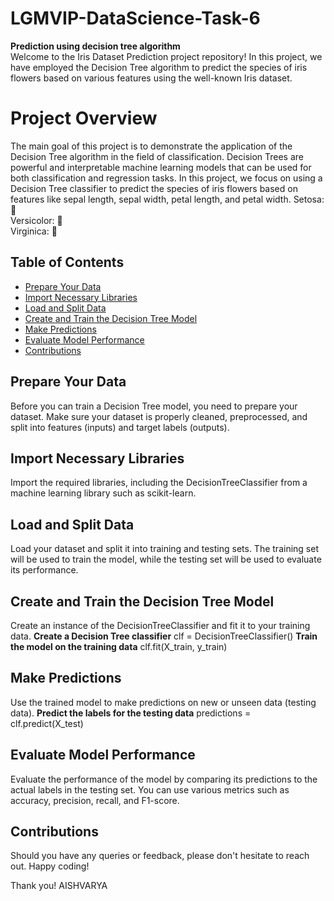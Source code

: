 # LGMVIP-DataScience-Task-6  
**Prediction using decision tree algorithm**    
Welcome to the Iris Dataset Prediction project repository! In this project, we have employed the Decision Tree algorithm to predict the species of iris flowers based on various features using the well-known Iris dataset.    

# Project Overview 
The main goal of this project is to demonstrate the application of the Decision Tree algorithm in the field of classification. Decision Trees are powerful and interpretable machine learning models that can be used for both classification and regression tasks. In this project, we focus on using a Decision Tree classifier to predict the species of iris flowers based on features like sepal length, sepal width, petal length, and petal width.
Setosa: 🌸  
Versicolor: 🌼  
Virginica: 🌺  

## Table of Contents
- [Prepare Your Data](#Prepare-Your-Data)
- [Import Necessary Libraries](#Import-Necessary-Libraries)
- [Load and Split Data](#Load-and-Split-Data)
- [Create and Train the Decision Tree Model](#Create-and-Train-the-Decision-Tree-Model)
- [Make Predictions](#Make-Predictions)
- [Evaluate Model Performance](#Evaluate-Model-Performance)
- [Contributions](#contributions)
  

## Prepare Your Data
Before you can train a Decision Tree model, you need to prepare your dataset. Make sure your dataset is properly cleaned, preprocessed, and split into features (inputs) and target labels (outputs).

## Import Necessary Libraries
Import the required libraries, including the DecisionTreeClassifier from a machine learning library such as scikit-learn.

## Load and Split Data
Load your dataset and split it into training and testing sets. The training set will be used to train the model, while the testing set will be used to evaluate its performance.

## Create and Train the Decision Tree Model
Create an instance of the DecisionTreeClassifier and fit it to your training data.
**Create a Decision Tree classifier**
clf = DecisionTreeClassifier()
**Train the model on the training data**
clf.fit(X_train, y_train)

## Make Predictions
Use the trained model to make predictions on new or unseen data (testing data).
**Predict the labels for the testing data**
predictions = clf.predict(X_test)

## Evaluate Model Performance
Evaluate the performance of the model by comparing its predictions to the actual labels in the testing set. You can use various metrics such as accuracy, precision, recall, and F1-score.

## Contributions
Should you have any queries or feedback, please don't hesitate to reach out. Happy coding!  

Thank you!
AISHVARYA
